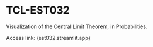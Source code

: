 # TCL-EST032
Visualization of the Central Limit Theorem, in Probabilities.

Access link: (est032.streamlit.app)
